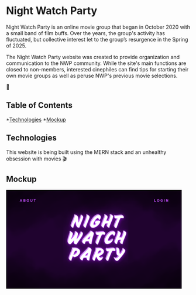 # Night Watch Party
Night Watch Party is an online movie group that began in October 2020 with a small band of film buffs. Over the years, the group's activity has fluctuated, but collective interest let to the group’s resurgence in the Spring of 2025.

The Night Watch Party website was created to provide organization and communication to the NWP community. While the site's main functions are closed to non-members, interested cinephiles can find tips for starting their own movie groups as well as peruse NWP's previous movie selections. 

🍿

## Table of Contents

*[Technologies](#technologies) 
*[Mockup](#mockup)

## Technologies

This website is being built using the MERN stack and an unhealthy obsession with movies 🎬 

## Mockup

<img src="./client/src/assets/images/mockup.png" width="480" height="270" alt="Night Watch Party Website Mockup"/>


